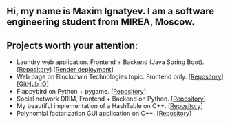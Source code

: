 ## Hi, my name is Maxim Ignatyev. I am a software engineering student from MIREA, Moscow.
## Projects worth your attention:
- Laundry web application. Frontend + Backend (Java Spring Boot). [[Repository](https://github.com/Maks3410/laundry-coursework)] [[Render deployment](https://coursework-latest.onrender.com)]
- Web page on Blockchain Technologies topic. Frontend only. [[Repository](https://github.com/Maks3410/Maks3410.github.io)] [[GitHub IO](https://maks3410.github.io)]
- Flappybird on Python + pygame. [[Repository](https://github.com/Maks3410/flappybird)]
- Social network DRIM, Frontend + Backend on Python. [[Repository](https://github.com/Maks3410/DRIM-social-network)]
- My beautiful implementation of a HashTable on C++. [[Repository](https://github.com/Maks3410/HashTable)]
- Polynomial factorization GUI application on C++. [[Repository](https://github.com/Maks3410/polynomials/blob/master/factorization.cpp)]
